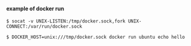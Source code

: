 #### example of docker run
 
```
$ socat -v UNIX-LISTEN:/tmp/docker.sock,fork UNIX-CONNECT:/var/run/docker.sock
```

```
$ DOCKER_HOST=unix:///tmp/docker.sock docker run ubuntu echo hello
```